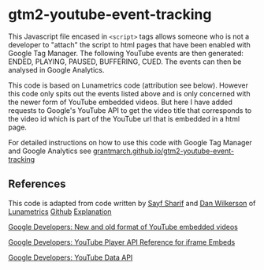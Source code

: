 # gtm2-youtube-event-tracking

This Javascript file encased in `<script>` tags allows someone who is not a developer to "attach" the
script to html pages that have been enabled with Google Tag Manager. The following YouTube events are
then generated: ENDED, PLAYING, PAUSED, BUFFERING, CUED. The events can then be analysed in Google Analytics.

This code is based on Lunametrics code (attribution see below). However this code only spits out the events
listed above and is only concerned with the newer form of YouTube embedded videos. But here I have added
requests to Google's YouTube API to get the video title that corresponds to the video id which is part of
the YouTube url that is embedded in a html page.

For detailed instructions on how to use this code with Google Tag Manager and Google Analytics see [grantmarch.github.io/gtm2-youtube-event-tracking](http://grantmarch.github.io/gtm2-youtube-event-tracking)

## References

This code is adapted from code written by [Sayf Sharif](https://twitter.com/sayfsharif) and [Dan Wilkerson](https://twitter.com/notdanwilkerson)  of [Lunametrics](http://www.lunametrics.com) [Github](http://www.lunametrics.com/blog/2015/05/11/updated-youtube-tracking-google-analytics-gtm) [Explanation](http://www.lunametrics.com/blog/2015/05/11/updated-youtube-tracking-google-analytics-gtm) 

[Google Developers: New and old format of YouTube embedded videos](https://developers.google.com/youtube/player_parameters?hl=en)

[Google Developers: YouTube Player API Reference for iframe Embeds](https://developers.google.com/youtube/iframe_api_reference)

[Google Developers: YouTube Data API](https://developers.google.com/youtube/v3/getting-started)

